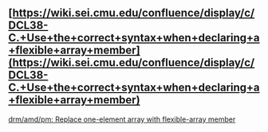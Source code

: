 
## [https://wiki.sei.cmu.edu/confluence/display/c/DCL38-C.+Use+the+correct+syntax+when+declaring+a+flexible+array+member](https://wiki.sei.cmu.edu/confluence/display/c/DCL38-C.+Use+the+correct+syntax+when+declaring+a+flexible+array+member)

[drm/amd/pm: Replace one-element array with flexible-array member](https://git.kernel.org/linus/23bdba959b3dbe241e02ee12d04bb5134d1a1d19)
